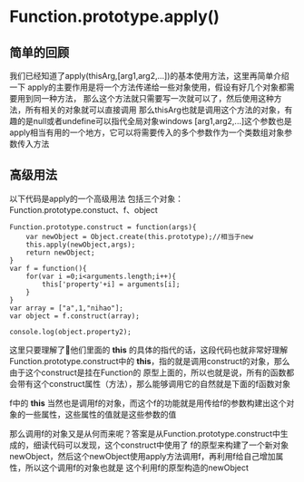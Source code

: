 # Function.prototype.apply()
## 简单的回顾
我们已经知道了apply(thisArg,[arg1,arg2,...])的基本使用方法，这里再简单介绍一下
apply的主要作用是将一个方法传递给一些对象使用，假设有好几个对象都需要用到同一种方法，
那么这个方法就只需要写一次就可以了，然后使用这种方法，所有相关的对象就可以直接调用
那么thisArg也就是调用这个方法的对象，有趣的是null或者undefine可以指代全局对象windows
[arg1,arg2,...]这个参数也是apply相当有用的一个地方，它可以将需要传入的多个参数作为一个类数组对象参数传入方法

## 高级用法
以下代码是apply的一个高级用法
包括三个对象：Function.prototype.constuct、f、object
```
Function.prototype.construct = function(args){
    var newObject = Object.create(this.prototype);//相当于new
    this.apply(newObject,args);
    return newObject;
}
var f = function(){
    for(var i =0;i<arguments.length;i++){
        this['property'+i] = arguments[i];
    }
}
var array = ["a",1,"nihao"];
var object = f.construct(array);

console.log(object.property2);
```

这里只要理解了他们里面的 **this** 的具体的指代的话，这段代码也就非常好理解
Function.prototype.construct中的 **this**，指的就是调用construct的对象，那么由于这个construct是挂在Function的
原型上面的，所以也就是说，所有的函数都会带有这个construct属性（方法），那么能够调用它的自然就是下面的f函数对象

f中的 **this** 当然也是调用f的对象，而这个f的功能就是用传给f的参数构建出这个对象的一些属性，这些属性的值就是这些参数的值

那么调用f的对象又是从何而来呢？答案是从Function.prototype.construct中生成的，细读代码可以发现，这个construct中使用了
f的原型来构建了一个新对象newObject，然后这个newObject使用apply方法调用f，再利用f给自己增加属性，所以这个调用f的对象也就是
这个利用f的原型构造的newObject

